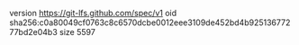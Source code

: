version https://git-lfs.github.com/spec/v1
oid sha256:c0a80049cf0763c8c6570dcbe0012eee3109de452bd4b92513677277bd2e04b3
size 5597
